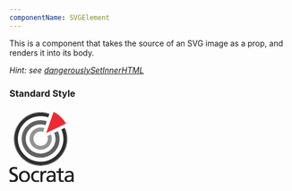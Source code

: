 ```yaml
---
componentName: SVGElement
---
```


This is a component that takes the source of an SVG image as a prop, and renders it
into its body.

_Hint: see [dangerouslySetInnerHTML](http://facebook.github.io/react/tips/dangerously-set-inner-html.html)_

### Standard Style

<div>
  <span>
    <svg xmlns:dc="http://purl.org/dc/elements/1.1/" xmlns:cc="http://creativecommons.org/ns#" xmlns:rdf="http://www.w3.org/1999/02/22-rdf-syntax-ns#"  xmlns="http://www.w3.org/2000/svg" viewBox="0 0 114.92 132.50667" height="132.50667" width="114.92" xml:space="preserve" version="1.1" id="socrata-logo">
        <metadata id="metadata8">
        <rdf:rdf>
        <cc:work rdf:about="">
        <dc:format>
        image/svg+xml</dc:format>
        <dc:type rdf:resource="http://purl.org/dc/dcmitype/StillImage">
        </dc:type>
        </cc:work>
        </rdf:rdf>
        </metadata>
        <defs id="defs6">
        <clipPath id="clipPath18" clipPathUnits="userSpaceOnUse">
        <path id="path20" d="M 0,993.832 0,0 l 861.918,0 0,993.832 -861.918,0 z">
        </path>
        </clipPath>
        </defs>
        <g transform="matrix(1.3333333,0,0,-1.3333333,0,132.50667)" id="g10">
        <g transform="scale(0.1)" id="g12">
        <g id="g14">
        <g clip-path="url(#clipPath18)" id="g16">
        <path id="path22" style="fill:#ffffff;fill-opacity:1;fill-rule:nonzero;stroke:none" d="m 418.633,251.055 c -180.719,0 -327.7385,147.004 -327.7385,327.695 0,180.691 147.0195,327.699 327.7385,327.699 180.679,0 327.66,-147.008 327.66,-327.699 0,-180.691 -146.981,-327.695 -327.66,-327.695 l 0,0">
        </path>
        <path id="path24" style="fill:#2f2d2e;fill-opacity:1;fill-rule:nonzero;stroke:none" d="m 418.633,928.75 c -193.313,0 -350.0392,-156.672 -350.0392,-350 0,-193.34 156.7262,-350 350.0392,-350 193.226,0 349.965,156.66 349.965,350 0,193.328 -156.739,350 -349.965,350 l 0,0 z m 0,-44.602 C 587.016,884.148 724,747.148 724,578.75 724,410.352 587.016,273.352 418.633,273.352 c -168.418,0 -305.442,137 -305.442,305.398 0,168.398 137.024,305.398 305.442,305.398">
        </path>
        <path id="path26" style="fill:#5f6062;fill-opacity:1;fill-rule:nonzero;stroke:none" d="M 418.633,937.5 C 220.797,937.5 59.8438,776.566 59.8438,578.75 59.8438,380.938 220.797,220 418.633,220 c 197.797,0 358.715,160.938 358.715,358.75 0,197.816 -160.918,358.75 -358.715,358.75 l 0,0 z m 0,-8.75 c 193.226,0 349.965,-156.672 349.965,-350 0,-193.34 -156.739,-350 -349.965,-350 -193.313,0 -350.0392,156.66 -350.0392,350 0,193.328 156.7262,350 350.0392,350">
        </path>
        <path id="path28" style="fill:#5f6062;fill-opacity:1;fill-rule:nonzero;stroke:none" d="m 418.645,819.836 c -135.317,0 -245.032,-107.91 -245.032,-241.074 0,-133.164 109.715,-241.172 245.032,-241.172 135.285,0 244.972,108.008 244.972,241.172 0,133.164 -109.687,241.074 -244.972,241.074 l 0,0 z m 0,-45.371 c 110.062,0 199.601,-87.793 199.601,-195.703 0,-107.969 -89.539,-195.801 -199.601,-195.801 -110.094,0 -199.661,87.832 -199.661,195.801 0,107.91 89.567,195.703 199.661,195.703">
        </path>
        <path id="path30" style="fill:#464648;fill-opacity:1;fill-rule:nonzero;stroke:none" d="m 418.645,828.906 c -140.114,0 -254.106,-112.211 -254.106,-250.144 0,-137.992 113.992,-250.246 254.106,-250.246 140.082,0 254.046,112.254 254.046,250.246 0,137.933 -113.964,250.144 -254.046,250.144 l 0,0 z m 0,-9.07 c 135.285,0 244.972,-107.91 244.972,-241.074 0,-133.164 -109.687,-241.172 -244.972,-241.172 -135.317,0 -245.032,108.008 -245.032,241.172 0,133.164 109.715,241.074 245.032,241.074">
        </path>
        <path id="path32" style="fill:none;stroke:#929393;stroke-width:52.5;stroke-linecap:butt;stroke-linejoin:miter;stroke-miterlimit:4;stroke-dasharray:none;stroke-opacity:1" d="m 541.117,582.727 c 0,-67.707 -54.863,-122.512 -122.504,-122.512 -67.675,0 -122.5,54.805 -122.5,122.512 0,67.644 54.825,122.488 122.5,122.488 67.641,0 122.504,-54.844 122.504,-122.488 z">
        </path>
        <path id="path34" style="fill:#ee2a35;fill-opacity:1;fill-rule:nonzero;stroke:none" d="m 711.723,882.59 c 68.203,-68.481 72.539,-109.953 72.539,-109.953 L 455.668,616.301 578.207,968.43 c 0,0 60,-11.996 133.516,-85.84">
        </path>
        <path id="path36" style="fill:none;stroke:#ffffff;stroke-width:44.12929916;stroke-linecap:butt;stroke-linejoin:miter;stroke-miterlimit:4;stroke-dasharray:none;stroke-opacity:1" d="m 711.723,882.59 c 68.203,-68.481 72.539,-109.953 72.539,-109.953 L 455.668,616.301 578.207,968.43 c 0,0 60,-11.996 133.516,-85.84 z">
        </path>
        <path id="path38" style="fill:#201e1e;fill-opacity:1;fill-rule:nonzero;stroke:none" d="m 101.73,171.445 c -14.4527,5.664 -22.3902,8.211 -37.1206,8.211 -15.8711,0 -34.5703,-5.664 -34.5703,-26.344 0,-37.968 85.0039,-29.191 85.0039,-94.3589 0,-42.2226 -32.5821,-58.9413812 -72.2539,-58.9413812 -13.8829,0 -27.4883,3.9648412 -40.51957,8.2187512 L 5.10156,34.5781 c 9.63284,-3.9648 26.63674,-9.6289 41.08984,-9.6289 16.1484,0 38.8203,9.0664 38.8203,32.3086 C 85.0117,101.453 0,89.2695 0,150.754 c 0,35.137 27.7734,53.848 63.4727,53.848 13.0351,0 28.6211,-2.266 42.2183,-7.09 l -3.961,-26.067">
        </path>
        <path id="path40" style="fill:#201e1e;fill-opacity:1;fill-rule:nonzero;stroke:none" d="m 202.312,21.5547 c 31.168,0 45.055,28.3281 45.055,54.1211 0,27.4762 -16.719,54.1212 -45.055,54.1212 -28.621,0 -45.335,-26.645 -45.335,-54.1212 0,-25.793 13.882,-54.1211 45.335,-54.1211 z m 0,129.7613 c 43.918,0 73.391,-31.726 73.391,-75.6402 0,-41.3789 -30.039,-75.6640812 -73.391,-75.6640812 -43.636,0 -73.675,34.2851812 -73.675,75.6640812 0,43.9142 29.472,75.6402 73.675,75.6402">
        </path>
        <path id="path42" style="fill:#201e1e;fill-opacity:1;fill-rule:nonzero;stroke:none" d="m 394.703,123.555 c -10.207,4.25 -20.406,6.242 -28.906,6.242 -29.75,0 -46.473,-26.645 -46.473,-54.1212 0,-25.793 13.891,-54.1211 48.176,-54.1211 9.066,0 20.398,2.832 28.617,8.2109 L 398.102,5.96875 C 387.051,0.867188 374.297,0.0117188 364.664,0.0117188 c -43.633,0 -73.672,34.2851812 -73.672,75.6640812 0,43.9142 29.469,75.6402 73.672,75.6402 10.77,0 24.652,-2.539 32.305,-5.664 l -2.266,-22.097">
        </path>
        <path id="path44" style="fill:#201e1e;fill-opacity:1;fill-rule:nonzero;stroke:none" d="m 415.941,147.922 24.934,0 0,-22.387 0.566,0 c 7.079,15.024 22.391,25.781 37.684,25.781 7.93,0 11.906,-0.836 17.57,-1.968 l 0,-23.813 c -4.816,1.992 -10.207,2.563 -14.738,2.563 -23.797,0 -39.383,-22.676 -39.383,-58.9496 l 0,-65.74215 -26.633,0 0,144.51575">
        </path>
        <path id="path46" style="fill:#201e1e;fill-opacity:1;fill-rule:nonzero;stroke:none" d="m 591.898,72.2734 c -5.664,0 -11.328,0.5704 -17,0.5704 -14.453,0 -50.148,-2.2774 -50.148,-27.7774 0,-15.3008 14.727,-23.5117 26.914,-23.5117 26.348,0 40.234,16.4258 40.234,37.9648 l 0,12.7539 z m -79.062,65.4536 c 13.32,7.925 29.191,13.589 47.609,13.589 41.375,0 58.094,-20.386 58.094,-59.7848 l 0,-59.7851 c 0,-16.4336 0.566,-24.07813 1.133,-28.33985 l -24.942,0 0,18.71095 -0.566,0 c -6.23,-8.7891 -20.398,-22.1054812 -44.766,-22.1054812 -31.171,0 -52.988,13.6015812 -52.988,45.0546812 0,36.2734 39.668,47.6016 67.149,47.6016 10.488,0 17.851,0 28.339,-0.5664 0,24.9414 -9.062,37.6954 -35.703,37.6954 -15.019,0 -31.172,-5.676 -41.933,-14.746 l -1.426,22.676">
        </path>
        <path id="path48" style="fill:#201e1e;fill-opacity:1;fill-rule:nonzero;stroke:none" d="m 727.621,126.395 -38.262,0 0,-79.0591 c 0,-16.7226 10.207,-25.7812 22.383,-25.7812 8.223,0 14.18,2.5391 18.145,5.0937 l 0,-22.67184 C 723.93,2.27344 715.719,0.0117188 707.211,0.0117188 679.73,0.0117188 662.73,13.0469 662.73,41.9414 l 0,84.4536 -32.589,0 0,21.527 32.589,0 0,33.433 26.629,8.508 0,-41.941 38.262,0 0,-21.527">
        </path>
        <path id="path50" style="fill:#201e1e;fill-opacity:1;fill-rule:nonzero;stroke:none" d="m 834.145,72.2734 c -5.665,0 -11.329,0.5704 -16.993,0.5704 -14.453,0 -50.156,-2.2774 -50.156,-27.7774 0,-15.3008 14.727,-23.5117 26.914,-23.5117 26.348,0 40.235,16.4258 40.235,37.9648 l 0,12.7539 z m -79.051,65.4536 c 13.32,7.925 29.187,13.589 47.605,13.589 41.367,0 58.086,-20.386 58.086,-59.7848 l 0,-59.7851 c 0,-16.4336 0.567,-24.07813 1.133,-28.33985 l -24.941,0 0,18.71095 -0.567,0 C 830.18,13.3281 816.02,0.0117188 791.645,0.0117188 c -31.172,0 -52.989,13.6015812 -52.989,45.0546812 0,36.2734 39.668,47.6016 67.16,47.6016 10.477,0 17.852,0 28.329,-0.5664 0,24.9414 -9.063,37.6954 -35.704,37.6954 -15.019,0 -31.16,-5.676 -41.933,-14.746 l -1.414,22.676">
        </path>
        </g>
        </g>
        </g>
        </g>
    </svg>
  </span>
</div>
